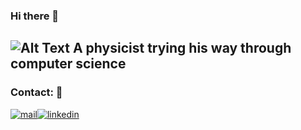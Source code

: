 ### Hi there 👋

![Alt Text](https://media.giphy.com/media/xaHFxr5iG0FD9CvYoz/giphy.gif)
A physicist trying his way through computer science
------
### Contact: 👔
<div style="display: flex;" align="center">
  <a href="mailto:markusfwirz@gmail.com">
    <img src='https://img.shields.io/badge/Mail-EA4335?style=for-the-badge&logo=Mail.Ru&logoColor=white' alt='mail' />
  </a>
  <a href="https://www.linkedin.com/in/markus-wirz-mde-figu-042/">
    <img src='https://img.shields.io/badge/LinkedIn-0A66C2?style=for-the-badge&logo=LinkedIn&logoColor=white' alt='linkedin' />
  </a>
</div>
